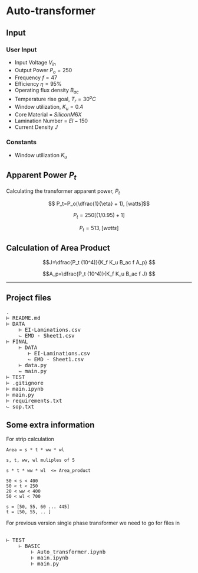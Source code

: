 # Auto-transformer

## Input

### User Input

- Input Voltage $V_{in}$
- Output Power $P_o=250$
- Frequency $f=47$
- Efficiency $\eta=95\%$
- Operating flux density $B_{ac}$
- Temperature rise goal, $T_r=30^oC$
- Window utilization, $K_u=0.4$
- Core Material = $Silicon M6X$
- Lamination Number = $EI-150$
- Current Density $J$

### Constants 

- Window utilization $K_u$

## Apparent Power $P_t$

Calculating the transformer apparent power, $P_t$

$$ P_t=P_o(\dfrac{1}{\eta} + 1), [watts]$$

$$P_t=250[(1/0.95)+1]$$

$$P_t=513, [watts]$$

## Calculation of Area Product

$$J=\dfrac{P_t (10^4)}{K_f K_u B_ac f A_p} $$

$$A_p=\dfrac{P_t (10^4)}{K_f K_u B_ac f J} $$

---
## Project files


<pre>
.
&#8866; README.md
&#8866; DATA
    &#8866; EI-Laminations.csv
    &#8985; EMD - Sheet1.csv
&#8866; FINAL
    &#8866; DATA
       &#8866; EI-Laminations.csv
       &#8985; EMD - Sheet1.csv    
    &#8866; data.py
    &#8985; main.py
&#8866; TEST
&#8866; .gitignore
&#8866; main.ipynb
&#8866; main.py
&#8866; requirements.txt
&#8985; sop.txt
</pre>


## Some extra information

For strip calculation 

    Area = s * t * ww * wl

    s, t, ww, wl muliples of 5

    s * t * ww * wl  <= Area_product

    50 < s < 400
    50 < t < 250
    20 < ww < 400
    50 < wl < 700

    s = [50, 55, 60 ... 445]
    t = [50, 55, .. ]


For previous version single phase transformer we need to go for files in 

<pre>

&#8866; TEST
    &#8866; BASIC
        &#8866; Auto_transformer.ipynb
        &#8866; main.ipynb
        &#8866; main.py
</pre>
